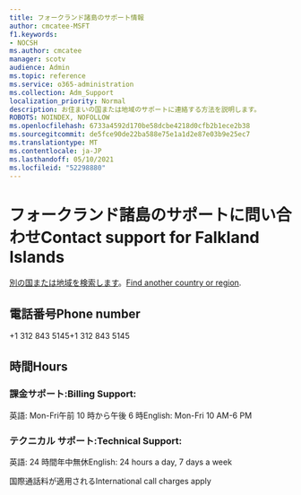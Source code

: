 ```yaml
---
title: フォークランド諸島のサポート情報
author: cmcatee-MSFT
f1.keywords:
- NOCSH
ms.author: cmcatee
manager: scotv
audience: Admin
ms.topic: reference
ms.service: o365-administration
ms.collection: Adm_Support
localization_priority: Normal
description: お住まいの国または地域のサポートに連絡する方法を説明します。
ROBOTS: NOINDEX, NOFOLLOW
ms.openlocfilehash: 6733a4592d170be58dcbe4218d0cfb2b1ece2b38
ms.sourcegitcommit: de5fce90de22ba588e75e1a1d2e87e03b9e25ec7
ms.translationtype: MT
ms.contentlocale: ja-JP
ms.lasthandoff: 05/10/2021
ms.locfileid: "52298880"
---
```

# <a name="contact-support-for-falkland-islands"></a><span data-ttu-id="52b70-103">フォークランド諸島のサポートに問い合わせ</span><span class="sxs-lookup"><span data-stu-id="52b70-103">Contact support for Falkland Islands</span></span>

<span data-ttu-id="52b70-104">[別の国または地域を検索します](../../business-video/get-help-support.md)。</span><span class="sxs-lookup"><span data-stu-id="52b70-104">[Find another country or region](../../business-video/get-help-support.md).</span></span>

## <a name="phone-number"></a><span data-ttu-id="52b70-105">電話番号</span><span class="sxs-lookup"><span data-stu-id="52b70-105">Phone number</span></span>
<span data-ttu-id="52b70-106">+1 312 843 5145</span><span class="sxs-lookup"><span data-stu-id="52b70-106">+1 312 843 5145</span></span>

## <a name="hours"></a><span data-ttu-id="52b70-107">時間</span><span class="sxs-lookup"><span data-stu-id="52b70-107">Hours</span></span>
### <a name="billing-support"></a><span data-ttu-id="52b70-108">課金サポート:</span><span class="sxs-lookup"><span data-stu-id="52b70-108">Billing Support:</span></span>

<span data-ttu-id="52b70-109">英語: Mon-Fri午前 10 時から午後 6 時</span><span class="sxs-lookup"><span data-stu-id="52b70-109">English: Mon-Fri 10 AM-6 PM</span></span>

### <a name="technical-support"></a><span data-ttu-id="52b70-110">テクニカル サポート:</span><span class="sxs-lookup"><span data-stu-id="52b70-110">Technical Support:</span></span>

<span data-ttu-id="52b70-111">英語: 24 時間年中無休</span><span class="sxs-lookup"><span data-stu-id="52b70-111">English: 24 hours a day, 7 days a week</span></span>

<span data-ttu-id="52b70-112">国際通話料が適用される</span><span class="sxs-lookup"><span data-stu-id="52b70-112">International call charges apply</span></span>
